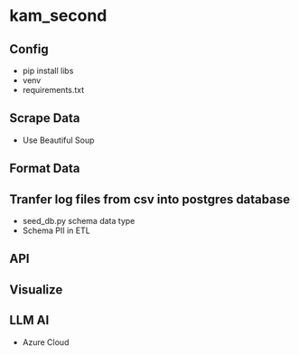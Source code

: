 # kam_second

## Config
- pip install libs
- venv
- requirements.txt


## Scrape Data
- Use Beautiful Soup

## Format Data


## Tranfer log files from csv into postgres database
- seed_db.py schema data type
- Schema PII in ETL

## API


## Visualize


## LLM AI
- Azure Cloud

